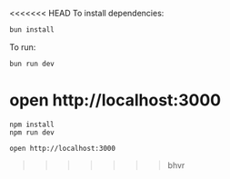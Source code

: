 <<<<<<< HEAD
To install dependencies:
```sh
bun install
```

To run:
```sh
bun run dev
```

open http://localhost:3000
=======
```
npm install
npm run dev
```

```
open http://localhost:3000
```
>>>>>>> bhvr
